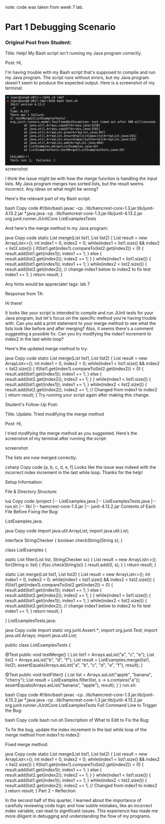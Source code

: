 note: code was taken from week 7 lab. 
# Part 1 Debugging Scenario

### Original Post from Student:

Title: Help! My Bash script isn't running my Java program correctly.


Post:
Hi,

I'm having trouble with my Bash script that's supposed to compile and run my Java program. 
The script runs without errors, but my Java program doesn't seem to produce the expected output. 
Here is a screenshot of my terminal:

![alt text](lab4step6.jpg)screenshot

I think the issue might be with how the merge function is handling the input lists. 
My Java program merges two sorted lists, but the result seems incorrect. Any ideas on what might be wrong?

Here's the relevant part of my Bash script:

bash
Copy code
#!/bin/bash
javac -cp .:lib/hamcrest-core-1.3.jar:lib/junit-4.13.2.jar *.java
java -cp .:lib/hamcrest-core-1.3.jar:lib/junit-4.13.2.jar org.junit.runner.JUnitCore ListExamplesTests

And here's the merge method in my Java program:

java
Copy code
static List<String> merge(List<String> list1, List<String> list2) {
    List<String> result = new ArrayList<>();
    int index1 = 0, index2 = 0;
    while(index1 < list1.size() && index2 < list2.size()) {
        if(list1.get(index1).compareTo(list2.get(index2)) < 0) {
            result.add(list1.get(index1));
            index1 += 1;
        }
        else {
            result.add(list2.get(index2));
            index2 += 1;
        }
    }
    while(index1 < list1.size()) {
        result.add(list1.get(index1));
        index1 += 1;
    }
    while(index2 < list2.size()) {
        result.add(list2.get(index2));
        // change index1 below to index2 to fix test
        index1 += 1;
    }
    return result;
}

Any hints would be appreciate!
tags: lab 7

Response from TA:

Hi there!

It looks like your script is intended to compile and run JUnit tests for your Java program, but let's focus on the specific method you're having trouble with. 
Can you add a print statement to your merge method to see what the lists look like before and after merging? Also, it seems there's a comment suggesting a possible fix.
Can you try modifying the index1 increment to index2 in the last while loop?

Here's the updated merge method to try:

java
Copy code
static List<String> merge(List<String> list1, List<String> list2) {
    List<String> result = new ArrayList<>();
    int index1 = 0, index2 = 0;
    while(index1 < list1.size() && index2 < list2.size()) {
        if(list1.get(index1).compareTo(list2.get(index2)) < 0) {
            result.add(list1.get(index1));
            index1 += 1;
        }
        else {
            result.add(list2.get(index2));
            index2 += 1;
        }
    }
    while(index1 < list1.size()) {
        result.add(list1.get(index1));
        index1 += 1;
    }
    while(index2 < list2.size()) {
        result.add(list2.get(index2));
        index2 += 1;  // Changed from index1 to index2
    }
    return result;
}
Try running your script again after making this change.

Student's Follow-Up Post:

Title: Update: Tried modifying the merge method

Post:
Hi,

I tried modifying the merge method as you suggested. Here's the screenshot of my terminal after running the script:

screenshot

The lists are now merged correctly:

csharp
Copy code
[a, b, c, d, e, f]
Looks like the issue was indeed with the incorrect index increment in the last while loop. Thanks for the help!

Setup Information:

File & Directory Structure:

lua
Copy code
/project
    |-- ListExamples.java
    |-- ListExamplesTests.java
    |-- run.sh
    |-- lib/
        |-- hamcrest-core-1.3.jar
        |-- junit-4.13.2.jar
Contents of Each File Before Fixing the Bug:

ListExamples.java:

java
Copy code
import java.util.ArrayList;
import java.util.List;

interface StringChecker { boolean checkString(String s); }

class ListExamples {

  static List<String> filter(List<String> list, StringChecker sc) {
    List<String> result = new ArrayList<>();
    for(String s: list) {
      if(sc.checkString(s)) {
        result.add(0, s);
      }
    }
    return result;
  }

  static List<String> merge(List<String> list1, List<String> list2) {
    List<String> result = new ArrayList<>();
    int index1 = 0, index2 = 0;
    while(index1 < list1.size() && index2 < list2.size()) {
      if(list1.get(index1).compareTo(list2.get(index2)) < 0) {
        result.add(list1.get(index1));
        index1 += 1;
      }
      else {
        result.add(list2.get(index2));
        index2 += 1;
      }
    }
    while(index1 < list1.size()) {
      result.add(list1.get(index1));
      index1 += 1;
    }
    while(index2 < list2.size()) {
      result.add(list2.get(index2));
      // change index1 below to index2 to fix test
      index1 += 1;
    }
    return result;
  }

}
ListExamplesTests.java:

java
Copy code
import static org.junit.Assert.*;
import org.junit.Test;
import java.util.Arrays;
import java.util.List;

public class ListExamplesTests {
  
  @Test
  public void testMerge() {
    List<String> list1 = Arrays.asList("a", "c", "e");
    List<String> list2 = Arrays.asList("b", "d", "f");
    List<String> result = ListExamples.merge(list1, list2);
    assertEquals(Arrays.asList("a", "b", "c", "d", "e", "f"), result);
  }

  @Test
  public void testFilter() {
    List<String> list = Arrays.asList("apple", "banana", "cherry");
    List<String> result = ListExamples.filter(list, s -> s.contains("a"));
    assertEquals(Arrays.asList("banana", "apple"), result);
  }
}
run.sh:

bash
Copy code
#!/bin/bash
javac -cp .:lib/hamcrest-core-1.3.jar:lib/junit-4.13.2.jar *.java
java -cp .:lib/hamcrest-core-1.3.jar:lib/junit-4.13.2.jar org.junit.runner.JUnitCore ListExamplesTests
Full Command Line to Trigger the Bug:

bash
Copy code
bash run.sh
Description of What to Edit to Fix the Bug:

To fix the bug, update the index increment in the last while loop of the merge method from index1 to index2:

Fixed merge method:

java
Copy code
static List<String> merge(List<String> list1, List<String> list2) {
    List<String> result = new ArrayList<>();
    int index1 = 0, index2 = 0;
    while(index1 < list1.size() && index2 < list2.size()) {
        if(list1.get(index1).compareTo(list2.get(index2)) < 0) {
            result.add(list1.get(index1));
            index1 += 1;
        }
        else {
            result.add(list2.get(index2));
            index2 += 1;
        }
    }
    while(index1 < list1.size()) {
        result.add(list1.get(index1));
        index1 += 1;
    }
    while(index2 < list2.size()) {
        result.add(list2.get(index2));
        index2 += 1;  // Changed from index1 to index2
    }
    return result;
}
Part 2 – Reflection

In the second half of this quarter, I learned about the importance of carefully reviewing code logic and how subtle mistakes, like an incorrect index variable, can lead to significant issues. This experience has made me more diligent in debugging and understanding the flow of my programs.






